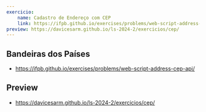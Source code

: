 ```yaml
---
exercicio:
    name: Cadastro de Endereço com CEP
    link: https://ifpb.github.io/exercises/problems/web-script-address-cep-api/
preview: https://davicesarm.github.io/ls-2024-2/exercicios/cep/
---
```


## Bandeiras dos Países
- https://ifpb.github.io/exercises/problems/web-script-address-cep-api/

## Preview
- https://davicesarm.github.io/ls-2024-2/exercicios/cep/
